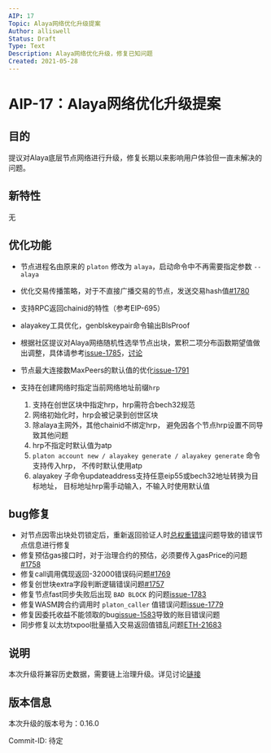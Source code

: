 ```yaml
---
AIP: 17
Topic: Alaya网络优化升级提案
Author: alliswell
Status: Draft
Type: Text
Description: Alaya网络优化升级，修复已知问题
Created: 2021-05-28
---
```


# AIP-17：Alaya网络优化升级提案

## 目的

提议对Alaya底层节点网络进行升级，修复长期以来影响用户体验但一直未解决的问题。

## 新特性

无

## 优化功能

- 节点进程名由原来的 `platon` 修改为 `alaya`，启动命令中不再需要指定参数 `--alaya` 

- 优化交易传播策略，对于不直接广播交易的节点，发送交易hash值[#1780](https://github.com/PlatONnetwork/PlatON-Go/issues/1780)

- 支持RPC返回chainid的特性（参考EIP-695）

- alayakey工具优化，genblskeypair命令输出BlsProof

- 根据社区提议对Alaya网络随机性选举节点出块，累积二项分布函数期望值做出调整，具体请参考[issue-1785](https://github.com/PlatONnetwork/PlatON-Go/issues/1785)，[讨论](https://forum.latticex.foundation/t/topic/4119)

- 节点最大连接数MaxPeers的默认值的优化[issue-1791](https://github.com/PlatONnetwork/PlatON-Go/issues/1791)
- 支持在创建网络时指定当前网络地址前缀`hrp`

   1. 支持在创世区块中指定hrp，hrp需符合bech32规范
   2. 网络初始化时，hrp会被记录到创世区块
   3. 除alaya主网外，其他chainid不绑定hrp， 避免因各个节点hrp设置不同导致其他问题
   4. hrp不指定时默认值为atp
   5. `platon account new / alayakey generate / alayakey generate` 命令支持传入hrp， 不传时默认使用atp
   6. alayakey 子命令updateaddress支持任意eip55或bech32地址转换为目标地址， 目标地址hrp需手动输入，不输入时使用默认值

## bug修复

- 对节点因零出块处罚锁定后，重新返回验证人时[总权重错误](https://github.com/PlatONnetwork/PlatON-Go/issues/1654)问题导致的错误节点信息进行修复
- 修复预估gas接口时，对于治理合约的预估，必须要传入gasPrice的问题[#1758](https://github.com/PlatONnetwork/PlatON-Go/issues/1758)
- 修复call调用偶现返回-32000错误码问题[#1769](https://github.com/PlatONnetwork/PlatON-Go/issues/1769)
- 修复创世块extra字段判断逻辑错误问题[#1757](https://github.com/PlatONnetwork/PlatON-Go/issues/1757)
- 修复节点fast同步失败后出现 `BAD BLOCK` 的问题[issue-1783](https://github.com/PlatONnetwork/PlatON-Go/issues/1783)
- 修复WASM跨合约调用时 `platon_caller` 值错误问题[issue-1779](https://github.com/PlatONnetwork/PlatON-Go/issues/1779)
- 修复因委托收益不能领取的bug[issue-1583](https://github.com/PlatONnetwork/PlatON-Go/issues/1583)导致的账目错误问题
- 同步修复以太坊txpool批量插入交易返回值错乱问题[ETH-21683](https://github.com/ethereum/go-ethereum/pull/21683)

## 说明

  本次升级将兼容历史数据，需要链上治理升级。详见讨论[链接](https://forum.latticex.foundation/t/topic/5070)

## 版本信息

本次升级的版本号为：0.16.0

Commit-ID: 待定


